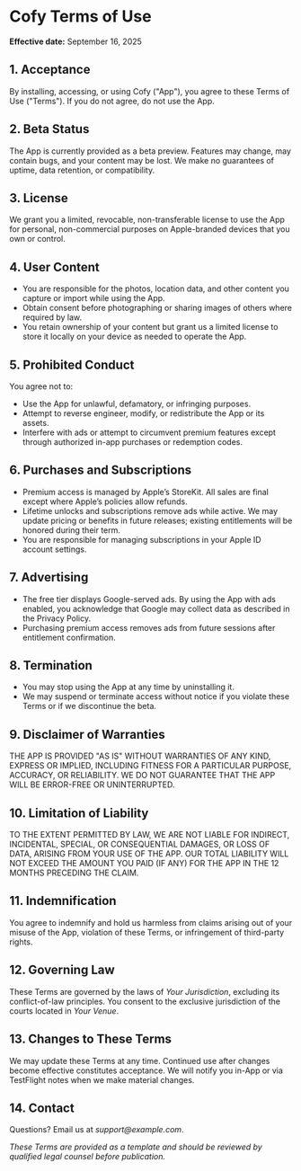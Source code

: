 # Cofy Terms of Use

**Effective date:** September 16, 2025

## 1. Acceptance
By installing, accessing, or using Cofy ("App"), you agree to these Terms of Use ("Terms"). If you do not agree, do not use the App.

## 2. Beta Status
The App is currently provided as a beta preview. Features may change, may contain bugs, and your content may be lost. We make no guarantees of uptime, data retention, or compatibility.

## 3. License
We grant you a limited, revocable, non-transferable license to use the App for personal, non-commercial purposes on Apple-branded devices that you own or control.

## 4. User Content
- You are responsible for the photos, location data, and other content you capture or import while using the App.
- Obtain consent before photographing or sharing images of others where required by law.
- You retain ownership of your content but grant us a limited license to store it locally on your device as needed to operate the App.

## 5. Prohibited Conduct
You agree not to:
- Use the App for unlawful, defamatory, or infringing purposes.
- Attempt to reverse engineer, modify, or redistribute the App or its assets.
- Interfere with ads or attempt to circumvent premium features except through authorized in-app purchases or redemption codes.

## 6. Purchases and Subscriptions
- Premium access is managed by Apple’s StoreKit. All sales are final except where Apple’s policies allow refunds.
- Lifetime unlocks and subscriptions remove ads while active. We may update pricing or benefits in future releases; existing entitlements will be honored during their term.
- You are responsible for managing subscriptions in your Apple ID account settings.

## 7. Advertising
- The free tier displays Google-served ads. By using the App with ads enabled, you acknowledge that Google may collect data as described in the Privacy Policy.
- Purchasing premium access removes ads from future sessions after entitlement confirmation.

## 8. Termination
- You may stop using the App at any time by uninstalling it.
- We may suspend or terminate access without notice if you violate these Terms or if we discontinue the beta.

## 9. Disclaimer of Warranties
THE APP IS PROVIDED "AS IS" WITHOUT WARRANTIES OF ANY KIND, EXPRESS OR IMPLIED, INCLUDING FITNESS FOR A PARTICULAR PURPOSE, ACCURACY, OR RELIABILITY. WE DO NOT GUARANTEE THAT THE APP WILL BE ERROR-FREE OR UNINTERRUPTED.

## 10. Limitation of Liability
TO THE EXTENT PERMITTED BY LAW, WE ARE NOT LIABLE FOR INDIRECT, INCIDENTAL, SPECIAL, OR CONSEQUENTIAL DAMAGES, OR LOSS OF DATA, ARISING FROM YOUR USE OF THE APP. OUR TOTAL LIABILITY WILL NOT EXCEED THE AMOUNT YOU PAID (IF ANY) FOR THE APP IN THE 12 MONTHS PRECEDING THE CLAIM.

## 11. Indemnification
You agree to indemnify and hold us harmless from claims arising out of your misuse of the App, violation of these Terms, or infringement of third-party rights.

## 12. Governing Law
These Terms are governed by the laws of _Your Jurisdiction_, excluding its conflict-of-law principles. You consent to the exclusive jurisdiction of the courts located in _Your Venue_.

## 13. Changes to These Terms
We may update these Terms at any time. Continued use after changes become effective constitutes acceptance. We will notify you in-App or via TestFlight notes when we make material changes.

## 14. Contact
Questions? Email us at _support@example.com_.

*These Terms are provided as a template and should be reviewed by qualified legal counsel before publication.*
